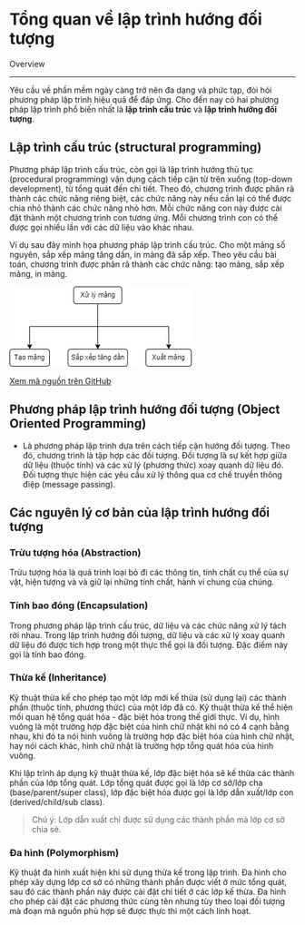 # Tổng quan về lập trình hướng đối tượng

Overview

---

Yêu cầu về phần mềm ngày càng trở nên đa dạng và phức tạp, đòi hỏi phương pháp lập trình hiệu quả để đáp ứng. Cho đến nay có hai phương pháp lập trình phổ biến nhất là **lập trình cấu trúc** và **lập trình hướng đối tượng**.

## Lập trình cấu trúc (structural programming)

Phương pháp lập trình cấu trúc, còn gọi là lập trình hướng thủ tục (procedural programming) vận dụng cách tiếp cận từ trên xuống (top-down development), từ tổng quát đến chi tiết. Theo đó, chương trình được phân rã thành các chức năng riêng biệt, các chức năng này nếu cần lại có thể được chia nhỏ thành các chức năng nhỏ hơn. Mỗi chức năng con này được cài đặt thành một chương trình con tương ứng. Mỗi chương trình con có thể được gọi nhiều lần với các dữ liệu vào khác nhau.

Ví dụ sau đây minh họa phương pháp lập trình cấu trúc. Cho một mảng số nguyên, sắp xếp mảng tăng dần, in mảng đã sắp xếp. Theo yêu cầu bài toán, chương trình được phân rã thành các chức năng: tạo mảng, sắp xếp mảng, in mảng.

<img src="code/structured-programming/img/top-down-approach.png" class="center">

[Xem mã nguồn trên GitHub](https://github.com/nd-hung/oop/blob/main/docs/topics/overview/code/structured-programming/Program.cs)

## Phương pháp lập trình hướng đối tượng (Object Oriented Programming)

- Là phương pháp lập trình dựa trên cách tiếp cận hướng đối tượng. Theo đó, chương trình là tập hợp các đối tượng. Đối tượng là sự kết hợp giữa dữ liệu (thuộc tính) và các xử lý (phương thức) xoay quanh dữ liệu đó. Đối tượng thực hiện các yêu cầu xử lý thông qua cơ chế truyền thông điệp (message passing).

## Các nguyên lý cơ bản của lập trình hướng đối tượng

### Trừu tượng hóa (Abstraction)

Trừu tượng hóa là quá trình loại bỏ đi các thông tin, tính chất cụ thể của sự vật, hiện tượng và
và giữ lại những tính chất, hành vi chung của chúng.

### Tính bao đóng (Encapsulation)

Trong phương pháp lập trình cấu trúc, dữ liệu và các chức năng xử lý tách rời nhau. Trong lập trình hướng đối tượng, dữ liệu và các xử lý xoay quanh dữ liệu đó được tích hợp trong một thực thể gọi là đối tượng. Đặc điểm này gọi là tính bao đóng.

### Thừa kế (Inheritance)

Kỹ thuật thừa kế cho phép tạo một lớp mới kế thừa (sử dụng lại) các thành phần (thuộc tính, phương thức) của một lớp đã có. Kỹ thuật thừa kế thể hiện mối quan hệ tổng quát hóa - đặc biệt hóa trong thế giới thực. Ví dụ, hình vuông là một trường hợp đặc biệt của hình chữ nhật khi nó có 4 cạnh bằng nhau, khi đó ta nói hình vuông là trường hợp đặc biệt hóa của hình chữ nhật, hay nói cách khác, hình chữ nhật là trường hợp tổng quát hóa của hình vuông.

Khi lập trình áp dụng kỹ thuật thừa kế, lớp đặc biệt hóa sẽ kế thừa các thành phần của lớp tổng quát. Lớp tổng quát được gọi là lớp cơ sở/lớp cha (base/parent/super class), lớp đặc biệt hóa được gọi là lớp dẫn xuất/lớp con (derived/child/sub class).

> Chú ý: Lớp dẫn xuất chỉ được sử dụng các thành phần mà lớp cơ sở chia sẻ.

### Đa hình (Polymorphism)

Kỹ thuật đa hình xuất hiện khi sử dụng thừa kế trong lập trình. Đa hình cho phép xây dựng lớp cơ sở có những thành phần được viết ở mức tổng quát, sau đó các thành phần này được cài đặt chi tiết ở các lớp kế thừa. Đa hình cho phép cài đặt các phương thức cùng tên nhưng tùy theo loại đối tượng mà đoạn mã nguồn phù hợp sẽ được thực thi một cách linh hoạt.